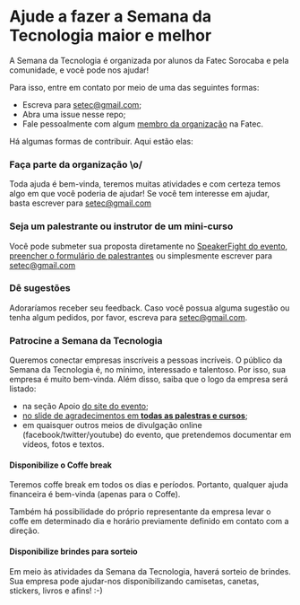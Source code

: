 # Ajude a fazer a Semana da Tecnologia maior e melhor

A Semana da Tecnologia é organizada por alunos da Fatec Sorocaba e pela comunidade, e você pode nos ajudar!

Para isso, entre em contato por meio de uma das seguintes formas:
- Escreva para [setec@gmail.com](mailto:setec@gmail.com);
- Abra uma issue nesse repo;
- Fale pessoalmente com algum [membro da organização](https://github.com/orgs/FatecSorocaba/people) na Fatec.

Há algumas formas de contribuir. Aqui estão elas:

### Faça parte da organização \o/
Toda ajuda é bem-vinda, teremos muitas atividades e com certeza temos algo em que você poderia de ajudar! Se você tem interesse em ajudar, basta escrever para [setec@gmail.com](mailto:setec@gmail.com)

### Seja um palestrante ou instrutor de um mini-curso
Você pode submeter sua proposta diretamente no [SpeakerFight do evento](#), [preencher o formulário de palestrantes](#) ou simplesmente escrever para [setec@gmail.com](mailto:setec@gmail.com)

### Dê sugestões
Adoraríamos receber seu feedback. Caso você possua alguma sugestão ou tenha algum pedidos, por favor, escreva para [setec@gmail.com](mailto:setec@gmail.com).

### Patrocine a Semana da Tecnologia
Queremos conectar empresas inscríveis a pessoas incríveis. O público da Semana da Tecnologia é, no mínimo, interessado e talentoso. Por isso, sua empresa é muito bem-vinda. Além disso, saiba que o logo da empresa será listado:

- na seção Apoio [do site do evento](#);
- [no slide de agradecimentos em **todas as palestras e cursos**](#);
- em quaisquer outros meios de divulgação online (facebook/twitter/youtube) do evento, que pretendemos documentar em vídeos, fotos e textos.

#### Disponibilize o Coffe break
Teremos coffe break em todos os dias e períodos. Portanto, qualquer ajuda financeira é bem-vinda (apenas para o Coffe).

Também há possibilidade do próprio representante da empresa levar o coffe em determinado dia e horário previamente definido em contato com a direção.

#### Disponibilize brindes para sorteio
Em meio às atividades da Semana da Tecnologia, haverá sorteio de brindes. Sua empresa pode ajudar-nos disponibilizando camisetas, canetas, stickers, livros e afins! :-)
